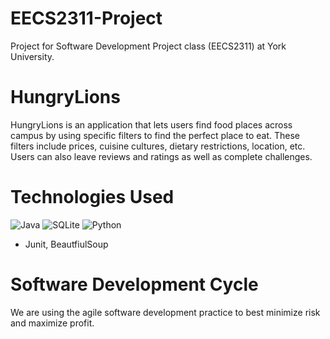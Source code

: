 # EECS2311-Project

Project for Software Development Project class (EECS2311) at York University.

# HungryLions

HungryLions is an application that lets users find food places across campus by using specific filters to find the
perfect place to eat. These filters include prices, cuisine cultures, dietary restrictions, location, etc. Users can
also leave reviews and ratings as well as complete challenges.

# Technologies Used

![Java](https://img.shields.io/badge/java-%23ED8B00.svg?style=for-the-badge&logo=openjdk&logoColor=white) ![SQLite](https://img.shields.io/badge/sqlite-%2307405e.svg?style=for-the-badge&logo=sqlite&logoColor=white) ![Python](https://img.shields.io/badge/python-3670A0?style=for-the-badge&logo=python&logoColor=ffdd54)

- Junit, BeautfiulSoup 

# Software Development Cycle

We are using the agile software development practice to best minimize risk and maximize profit.
